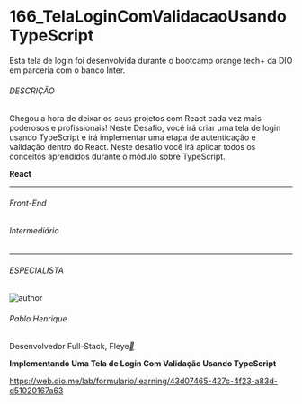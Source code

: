 # 166_TelaLoginComValidacaoUsandoTypeScript
Esta tela de login foi desenvolvida durante o bootcamp orange tech+ da DIO em parceria com o banco Inter.

###### DESCRIÇÃO

Chegou a hora de deixar os seus projetos com React cada vez mais poderosos e profissionais! Neste Desafio, você irá criar uma tela de login usando TypeScript e irá implementar uma etapa de autenticação e validação dentro do React. Neste desafio você irá aplicar todos os conceitos aprendidos durante o módulo sobre TypeScript.

**React**

------

###### Front-End

###### Intermediário

------

###### ESPECIALISTA

![author](https://hermes.digitalinnovation.one/users/author/photos/c1ff37a7-a217-4020-8dd7-4f141eda069c.jpg)

###### Pablo Henrique

Desenvolvedor Full-Stack, Fleye[**](https://www.linkedin.com/in/pablohdev/)



**Implementando Uma Tela de Login Com Validação Usando TypeScript**



https://web.dio.me/lab/formulario/learning/43d07465-427c-4f23-a83d-d51020167a63



